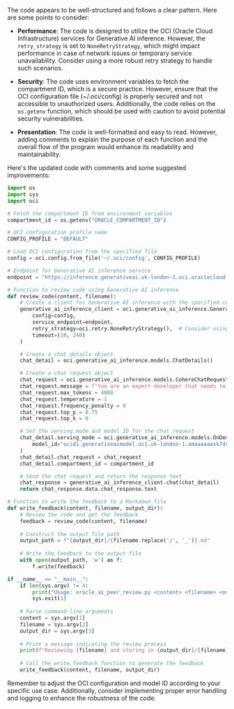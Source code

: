 The code appears to be well-structured and follows a clear pattern. Here are some points to consider:

- **Performance**: The code is designed to utilize the OCI (Oracle Cloud Infrastructure) services for Generative AI inference. However, the `retry_strategy` is set to `NoneRetryStrategy`, which might impact performance in case of network issues or temporary service unavailability. Consider using a more robust retry strategy to handle such scenarios.

- **Security**: The code uses environment variables to fetch the compartment ID, which is a secure practice. However, ensure that the OCI configuration file (~/.oci/config) is properly secured and not accessible to unauthorized users. Additionally, the code relies on the `os.getenv` function, which should be used with caution to avoid potential security vulnerabilities.

- **Presentation**: The code is well-formatted and easy to read. However, adding comments to explain the purpose of each function and the overall flow of the program would enhance its readability and maintainability.

Here's the updated code with comments and some suggested improvements:

```python
import os
import sys
import oci

# Fetch the compartment ID from environment variables
compartment_id = os.getenv("ORACLE_COMPARTMENT_ID")

# OCI configuration profile name
CONFIG_PROFILE = "DEFAULT"

# Load OCI configuration from the specified file
config = oci.config.from_file('~/.oci/config', CONFIG_PROFILE)

# Endpoint for Generative AI inference service
endpoint = "https://inference.generativeai.uk-london-1.oci.oraclecloud.com"

# Function to review code using Generative AI inference
def review_code(content, filename):
    # Create a client for Generative AI inference with the specified configuration and endpoint
    generative_ai_inference_client = oci.generative_ai_inference.GenerativeAiInferenceClient(
        config=config,
        service_endpoint=endpoint,
        retry_strategy=oci.retry.NoneRetryStrategy(),  # Consider using a robust retry strategy
        timeout=(10, 240)
    )

    # Create a chat details object
    chat_detail = oci.generative_ai_inference.models.ChatDetails()

    # Create a chat request object
    chat_request = oci.generative_ai_inference.models.CohereChatRequest()
    chat_request.message = f"You are an expert developer that needs to peer review code in a file. Please provide feedback with a focus on performance, security and presentation. Include the new code for the complete file in your response and include comments were possible. Please review the file called {filename}: ```{content}```"
    chat_request.max_tokens = 4000
    chat_request.temperature = 1
    chat_request.frequency_penalty = 0
    chat_request.top_p = 0.75
    chat_request.top_k = 0

    # Set the serving mode and model ID for the chat request
    chat_detail.serving_mode = oci.generative_ai_inference.models.OnDemandServingMode(
        model_id="ocid1.generativeaimodel.oc1.uk-london-1.amaaaaaask7dceyahpidcahiiyhcdmnvicfxo7suq3pxcimkyik75mbxziqq"
    )
    chat_detail.chat_request = chat_request
    chat_detail.compartment_id = compartment_id

    # Send the chat request and return the response text
    chat_response = generative_ai_inference_client.chat(chat_detail)
    return chat_response.data.chat_response.text

# Function to write the feedback to a Markdown file
def write_feedback(content, filename, output_dir):
    # Review the code and get the feedback
    feedback = review_code(content, filename)
    
    # Construct the output file path
    output_path = f"{output_dir}/{filename.replace('/', '_')}.md"
    
    # Write the feedback to the output file
    with open(output_path, 'w') as f:
        f.write(feedback)

if __name__ == "__main__":
    if len(sys.argv) != 4:
        print("Usage: oracle_ai_peer_review.py <content> <filename> <output_dir>")
        sys.exit(1)
    
    # Parse command-line arguments
    content = sys.argv[1]
    filename = sys.argv[2]
    output_dir = sys.argv[3]
    
    # Print a message indicating the review process
    print(f"Reviewing {filename} and storing in {output_dir}/{filename}.md")
    
    # Call the write_feedback function to generate the feedback
    write_feedback(content, filename, output_dir)
```

Remember to adjust the OCI configuration and model ID according to your specific use case. Additionally, consider implementing proper error handling and logging to enhance the robustness of the code.